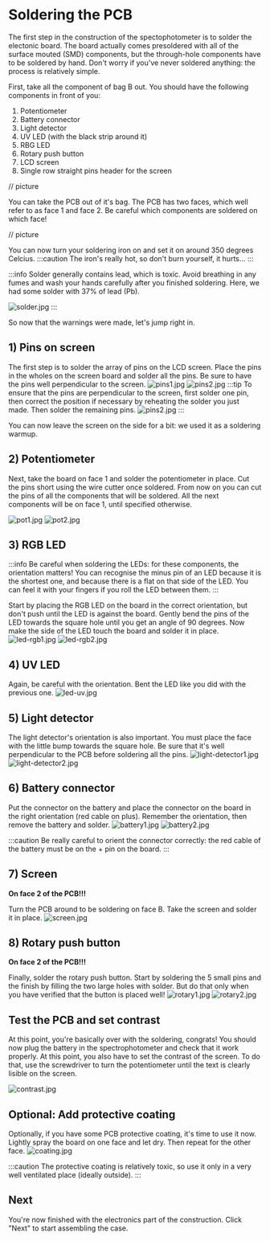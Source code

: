 # Soldering the PCB

The first step in the construction of the spectophotometer is to solder the electonic board. The board actually comes presoldered with all of the surface mouted (SMD) components, but the through-hole components have to be soldered by hand. Don't worry if you've never soldered anything: the process is relatively simple.

First, take all the component of bag B out. You should have the following components in front of you:

1. Potentiometer
2. Battery connector
3. Light detector
4. UV LED (with the black strip around it)
5. RBG LED
6. Rotary push button
7. LCD screen
8. Single row straight pins header for the screen

// picture

You can take the PCB out of it's bag. The PCB has two faces, which well refer to as face 1 and face 2. Be careful which components are soldered on which face!

// picture

You can now turn your soldering iron on and set it on around 350 degrees Celcius.
:::caution
The iron's really hot, so don't burn yourself, it hurts...
:::

:::info
Solder generally contains lead, which is toxic. Avoid breathing in any fumes and wash your hands carefully after you finished soldering.
Here, we had some solder with 37% of lead (Pb).

![solder.jpg](solder.JPG)
:::

So now that the warnings were made, let's jump right in.

## 1) Pins on screen

The first step is to solder the array of pins on the LCD screen. Place the pins in the wholes on the screen board and solder all the pins. Be sure to have the pins well perpendicular to the screen.
![pins1.jpg](pins1.JPG)
![pins2.jpg](pins3.JPG)
:::tip
To ensure that the pins are perpendicular to the screen, first solder one pin, then correct the position if necessary by reheating the solder you just made. Then solder the remaining pins.
![pins2.jpg](pins2.JPG)
:::

You can now leave the screen on the side for a bit: we used it as a soldering warmup.

## 2) Potentiometer

Next, take the board on face 1 and solder the potentiometer in place. Cut the pins short using the wire cutter once soldered. From now on you can cut the pins of all the components that will be soldered. All the next components will be on face 1, until specified otherwise.

![pot1.jpg](pot1.JPG)
![pot2.jpg](pot2.JPG)

## 3) RGB LED

:::info
Be careful when soldering the LEDs: for these components, the orientation matters! You can recognise the minus pin of an LED because it is the shortest one, and because there is a flat on that side of the LED. You can feel it with your fingers if you roll the LED between them.
:::

Start by placing the RGB LED on the board in the correct orientation, but don't push until the LED is against the board. Gently bend the pins of the LED towards the square hole until you get an angle of 90 degrees. Now make the side of the LED touch the board and solder it in place.
![led-rgb1.jpg](led-rgb1.JPG)
![led-rgb2.jpg](led-rgb2.JPG)

## 4) UV LED

Again, be careful with the orientation. Bent the LED like you did with the previous one.
![led-uv.jpg](led-uv.JPG)

## 5) Light detector

The light detector's orientation is also important. You must place the face with the little bump towards the square hole. Be sure that it's well perpendicular to the PCB before soldering all the pins.
![light-detector1.jpg](light-detector1.JPG)
![light-detector2.jpg](light-detector2.JPG)

## 6) Battery connector

Put the connector on the battery and place the connector on the board in the right orientation (red cable on plus). Remember the orientation, then remove the battery and solder.
![battery1.jpg](battery1.JPG)
![battery2.jpg](battery2.JPG)

:::caution
Be really careful to orient the connector correctly: the red cable of the battery must be on the + pin on the board.
:::

## 7) Screen

**On face 2 of the PCB!!!**

Turn the PCB around to be soldering on face B. Take the screen and solder it in place.
![screen.jpg](screen.JPG)

## 8) Rotary push button

**On face 2 of the PCB!!!**

Finally, solder the rotary push button. Start by soldering the 5 small pins and the finish by filling the two large holes with solder. But do that only when you have verified that the button is placed well!
![rotary1.jpg](rotary1.JPG)
![rotary2.jpg](rotary2.JPG)

## Test the PCB and set contrast

At this point, you're basically over with the soldering, congrats! You should now plug the battery in the spectrophotometer and check that it work properly. At this point, you also have to set the contrast of the screen. To do that, use the screwdriver to turn the potentiometer until the text is clearly lisible on the screen.

![contrast.jpg](contrast.JPG)

## Optional: Add protective coating

Optionally, if you have some PCB protective coating, it's time to use it now. Lightly spray the board on one face and let dry. Then repeat for the other face.
![coating.jpg](coating.JPG)

:::caution
The protective coating is relatively toxic, so use it only in a very well ventilated place (ideally outside).
:::

## Next

You're now finished with the electronics part of the construction. Click "Next" to start assembling the case.
